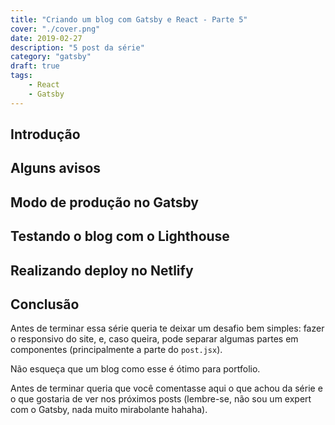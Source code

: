 ```yaml
---
title: "Criando um blog com Gatsby e React - Parte 5"
cover: "./cover.png"
date: 2019-02-27
description: "5 post da série"
category: "gatsby"
draft: true
tags:
    - React
    - Gatsby
---
```


## Introdução

## Alguns avisos

## Modo de produção no Gatsby

## Testando o blog com o Lighthouse

## Realizando deploy no Netlify

## Conclusão

Antes de terminar essa série queria te deixar um desafio bem simples: fazer o responsivo do site, e, caso queira, pode separar algumas partes em componentes (principalmente a parte do `post.jsx`).

Não esqueça que um blog como esse é ótimo para portfolio.

Antes de terminar queria que você comentasse aqui o que achou da série e o que gostaria de ver nos próximos posts (lembre-se, não sou um expert com o Gatsby, nada muito mirabolante hahaha).
